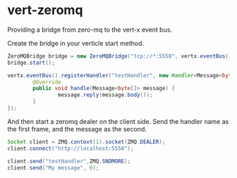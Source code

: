 vert-zeromq
===========

Providing a bridge from zero-mq to the vert-x event bus.

Create the bridge in your verticle start method.
```java
ZeroMQBridge bridge = new ZeroMQBridge("tcp://*:5558", vertx.eventBus());
bridge.start();

vertx.eventBus().registerHandler("testHandler", new Handler<Message<byte[]>>() {
        @Override
        public void handle(Message<byte[]> message) {
                message.reply(message.body());
        }
});
```

And then start a zeromq dealer on the client side.  Send the handler name as the first frame, and the message as the second.

```java
Socket client = ZMQ.context(1).socket(ZMQ.DEALER);
client.connect("http://localhost:5558");

client.send("testHandler",ZMQ.SNDMORE);
client.send("My message", 0);

```

